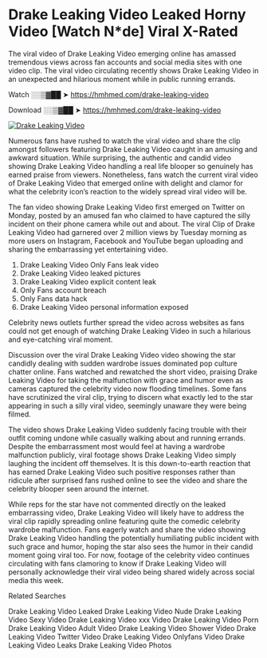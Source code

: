 ﻿# Drake Leaking Video Leaked Horny Video [Watch N*de] Viral X-Rated

The viral video of ﻿Drake Leaking Video emerging online has amassed tremendous views across fan accounts and social media sites with one video clip. The viral video circulating recently shows ﻿Drake Leaking Video in an unexpected and hilarious moment while in public running errands. 

Watch ░░▒▓██ ➤ https://hmhmed.com/drake-leaking-video

Download ░░▒▓██ ➤ https://hmhmed.com/drake-leaking-video

[![Drake Leaking Video](https://i.imgur.com/dJHk4Zq.gif)](https://hmhmed.com/drake-leaking-video)

Numerous fans have rushed to watch the viral video and share the clip amongst followers featuring ﻿Drake Leaking Video caught in an amusing and awkward situation. While surprising, the authentic and candid video showing ﻿Drake Leaking Video handling a real life blooper so genuinely has earned praise from viewers. Nonetheless, fans watch the current viral video of ﻿Drake Leaking Video that emerged online with delight and clamor for what the celebrity icon’s reaction to the widely spread viral video will be.

The fan video showing ﻿Drake Leaking Video first emerged on Twitter on Monday, posted by an amused fan who claimed to have captured the silly incident on their phone camera while out and about. The viral Clip of ﻿Drake Leaking Video had garnered over 2 million views by Tuesday morning as more users on Instagram, Facebook and YouTube began uploading and sharing the embarrassing yet entertaining video. 

1. ﻿Drake Leaking Video Only Fans leak video
2. ﻿Drake Leaking Video leaked pictures
3. ﻿Drake Leaking Video explicit content leak
4. Only Fans account breach
5. Only Fans data hack
6. ﻿Drake Leaking Video personal information exposed

Celebrity news outlets further spread the video across websites as fans could not get enough of watching ﻿Drake Leaking Video in such a hilarious and eye-catching viral moment. 

Discussion over the viral ﻿Drake Leaking Video video showing the star candidly dealing with sudden wardrobe issues dominated pop culture chatter online. Fans watched and rewatched the short video, praising ﻿Drake Leaking Video for taking the malfunction with grace and humor even as cameras captured the celebrity video now flooding timelines. Some fans have scrutinized the viral clip, trying to discern what exactly led to the star appearing in such a silly viral video, seemingly unaware they were being filmed.

The video shows ﻿Drake Leaking Video suddenly facing trouble with their outfit coming undone while casually walking about and running errands. Despite the embarrassment most would feel at having a wardrobe malfunction publicly, viral footage shows ﻿Drake Leaking Video simply laughing the incident off themselves. It is this down-to-earth reaction that has earned ﻿Drake Leaking Video such positive responses rather than ridicule after surprised fans rushed online to see the video and share the celebrity blooper seen around the internet.  

While reps for the star have not commented directly on the leaked embarrassing video, ﻿Drake Leaking Video will likely have to address the viral clip rapidly spreading online featuring quite the comedic celebrity wardrobe malfunction. Fans eagerly watch and share the video showing ﻿Drake Leaking Video handling the potentially humiliating public incident with such grace and humor, hoping the star also sees the humor in their candid moment going viral too. For now, footage of the celebrity video continues circulating with fans clamoring to know if ﻿Drake Leaking Video will personally acknowledge their viral video being shared widely across social media this week.

Related Searches

﻿Drake Leaking Video Leaked
﻿Drake Leaking Video Nude
﻿Drake Leaking Video Sexy Video
﻿Drake Leaking Video xxx Video
﻿Drake Leaking Video Porn
﻿Drake Leaking Video Adult Video
﻿Drake Leaking Video Shower Video
﻿Drake Leaking Video Twitter Video
﻿Drake Leaking Video Onlyfans Video
﻿Drake Leaking Video Leaks
﻿Drake Leaking Video Photos